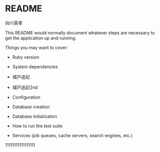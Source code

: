 # README

向川英孝

This README would normally document whatever steps are necessary to get the
application up and running.

Things you may want to cover:

* Ruby version

* System dependencies

* 城戸追記
* 城戸追記2nd

* Configuration

* Database creation

* Database initialization

* How to run the test suite

* Services (job queues, cache servers, search engines, etc.)

11111111111111111